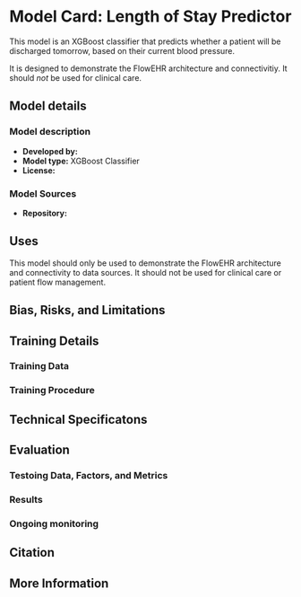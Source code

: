 # Model Card: Length of Stay Predictor

This model is an XGBoost classifier that predicts whether a patient will be discharged tomorrow, based on their current blood pressure.

It is designed to demonstrate the FlowEHR architecture and connectivitiy. It should *not* be used for clinical care. 

## Model details
### Model description
* **Developed by:** 
* **Model type:** XGBoost Classifier 
* **License:**

### Model Sources
* **Repository:**

## Uses
This model should only be used to demonstrate the FlowEHR architecture and connectivity to data sources. It should not be used for clinical care or patient flow management. 

## Bias, Risks, and Limitations

## Training Details
### Training Data
### Training Procedure
## Technical Specificatons

## Evaluation
### Testoing Data, Factors, and Metrics 
### Results
### Ongoing monitoring

## Citation
## More Information